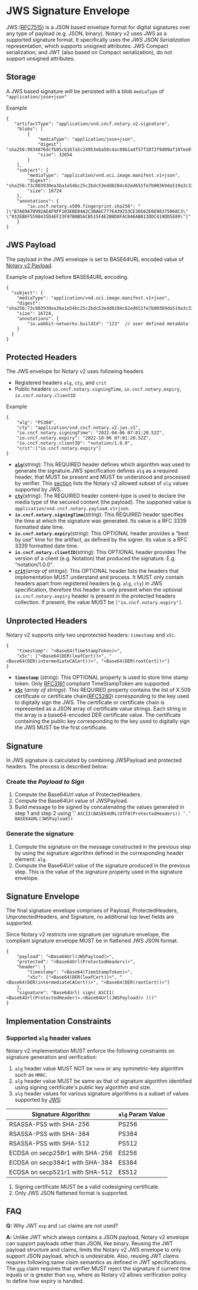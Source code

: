 # JWS Signature Envelope

JWS ([RFC7515](https://datatracker.ietf.org/doc/html/rfc7515)) is a JSON based envelope format for digital signatures over any type of payload (e.g. JSON, binary). Notary v2 uses JWS as a supported signature format. It specifically uses the *JWS JSON Serialization* representation, which supports unsigned attributes. JWS Compact serialization, and JWT (also based on Compact serialization), do not support unsigned attributes.

## Storage

A JWS based signature will be persisted with a blob `mediaType` of `"application/jose+json"`

Example

```jsonc
{
   "artifactType": "application/vnd.cncf.notary.v2.signature",
    "blobs": [
        {
            "mediaType": "application/jose+json",
            "digest": "sha256:9834876dcfb05cb167a5c24953eba58c4ac89b1adf57f28f2f9d09af107ee8f0",
            "size": 32654
        }
    ],
    "subject": {
        "mediaType": "application/vnd.oci.image.manifest.v1+json",
        "digest": "sha256:73c803930ea3ba1e54bc25c2bdc53edd0284c62ed651fe7b00369da519a3c333",
        "size": 16724
    },
    "annotations": {
        "io.cncf.notary.x509.fingerprint.sha256": "[\"B7A69A70992AE4F9FF103EBE04A2C3BA6C777E439253CE36562E6E98375068C3\" \"932EB6F5598435D4EF23F97B0B5ACB515FAE2B8D8FAC046AB813DDC419DD5E89\"]"
    }
}
```

## JWS Payload

The payload in the JWS envelope is set to BASE64URL encoded value of [Notary v2 Payload](./signature-specification.md#payload).

Example of payload before BASE64URL encoding.

```jsonc
{
  "subject": {
    "mediaType": "application/vnd.oci.image.manifest.v1+json",
    "digest": "sha256:73c803930ea3ba1e54bc25c2bdc53edd0284c62ed651fe7b00369da519a3c333",
    "size": 16724,
    "annotations": {
        "io.wabbit-networks.buildId": "123"  // user defined metadata
    }
  }
}
```

## Protected Headers

The JWS envelope for Notary v2 uses following headers

- Registered headers `alg`, `cty`, and `crit`
- Public headers `io.cncf.notary.signingTime`, `io.cncf.notary.expiry`, `io.cncf.notary.clientID`

Example

```jsonc
{
    "alg": "PS384",
    "cty": "application/vnd.cncf.notary.v2.jws.v1",
    "io.cncf.notary.signingTime": "2022-04-06 07:01:20.52Z",
    "io.cncf.notary.expiry": "2022-10-06 07:01:20.52Z",
    "io.cncf.notary.clientID": "notation/1.0.0",
    "crit":["io.cncf.notary.expiry"]
}
```

- **[`alg`](https://datatracker.ietf.org/doc/html/rfc7515#section-4.1.1)**(*string*): This REQUIRED header defines which algorithm was used to generate the signature.JWS specification defines `alg` as a required header, that MUST be present and MUST be understood and processed by verifier. This [section](#supported-alg-header-values) lists the Notary v2 allowed subset of `alg` values supported by JWS.
- **[`cty`](https://datatracker.ietf.org/doc/html/rfc7515#section-4.1.10)**(*string*): The REQUIRED header content-type is used to declare the media type of the secured content (the payload). The supported value is `application/vnd.cncf.notary.payload.v1+json`.
- **`io.cncf.notary.signingTime`**(*string*): This REQUIRED header specifies the time at which the signature was generated. Its value is a RFC 3339 formatted date time.
- **`io.cncf.notary.expiry`**(*string*): This OPTIONAL header provides a “best by use” time for the artifact, as defined by the signer. Its value is a RFC 3339 formatted date time.
- **`io.cncf.notary.clientID`**(*string*): This OPTIONAL header provides The version of a client (e.g. Notation) that produced the signature. E.g. “notation/1.0.0”.
- **[`crit`](https://datatracker.ietf.org/doc/html/rfc7515#section-4.1.11)**(*array of strings*): This OPTIONAL header lists the headers that implementation MUST understand and process. It MUST only contain headers apart from registered headers (e.g. `alg`, `cty`) in JWS specification, therefore this header is only present when the optional `io.cncf.notary.expiry` header is present in the protected headers collection.
  If present, the value MUST be `["io.cncf.notary.expiry"]`.

## Unprotected Headers

Notary v2 supports only two unprotected headers: `timestamp` and `x5c`.

```jsonc
{
    "timestamp": "<Base64(TimeStampToken)>",
    "x5c": ["<Base64(DER(leafCert))>", "<Base64(DER(intermediateCACert))>", "<Base64(DER(rootCert))>"]
}
```

- **`timestamp`** (*string*): This OPTIONAL property is used to store time stamp token.
  Only [RFC3161]([rfc3161](https://datatracker.ietf.org/doc/html/rfc3161#section-2.4.2)) compliant TimeStampToken are supported.
- **[`x5c`](https://datatracker.ietf.org/doc/html/rfc7515#section-4.1.6)** (*array of strings*): This REQUIRED property contains the list of X.509 certificate or certificate chain([RFC5280](https://datatracker.ietf.org/doc/html/rfc5280)) corresponding to the key used to digitally sign the JWS. The certificate or certificate chain is represented as a JSON array of certificate value strings. Each string in the array is a base64-encoded DER  certificate value. The certificate containing the public key corresponding to the key used to digitally sign the JWS MUST be the first certificate.

## Signature

In JWS signature is calculated by combining JWSPayload and protected headers.
The process is described below:

### Create the *Payload to Sign*

1. Compute the Base64Url value of ProtectedHeaders.
2. Compute the Base64Url value of JWSPayload.
3. Build message to be signed by concatenating the values generated in step 1 and step 2 using '.'
`ASCII(BASE64URL(UTF8(ProtectedHeaders)) ‘.’ BASE64URL(JWSPayload))`

### Generate the signature

1. Compute the signature on the message constructed in the previous step by using the signature algorithm defined in the corresponding header element: `alg`.
2. Compute the Base64Url value of the signature produced in the previous step.
   This is the value of the signature property used in the signature envelope.

## Signature Envelope

The final signature envelope comprises of Payload, ProtectedHeaders, UnprotectedHeaders, and Signature, no additional top level fields are supported.

Since Notary v2 restricts one signature per signature envelope, the compliant signature envelope MUST be in flattened JWS JSON format.

```jsonc
{
    "payload": "<Base64Url(JWSPayload)>",
    "protected": "<Base64Url(ProtectedHeaders)>",
    "header": {
        "timestamp": "<Base64(TimeStampToken)>",
        "x5c": ["<Base64(DER(leafCert))>", "<Base64(DER(intermediateCACert))>", "<Base64(DER(rootCert))>"]
    },
    "signature": "Base64Url( sign( ASCII( <Base64Url(ProtectedHeader)>.<Base64Url(JWSPayload)> )))"  
}
```

## Implementation Constraints

### Supported `alg` header values

Notary v2 implementation MUST enforce the following constraints on signature generation and verification:

1. `alg` header value MUST NOT be `none` or any symmetric-key algorithm such as `HMAC`.
2. `alg` header value MUST be same as that of signature algorithm identified using signing certificate's public key algorithm and size.
3. `alg` header values for various signature algorithms is a subset of values supported by [JWS][jws-alg-values]:

  | Signature Algorithm             | `alg` Param Value |
  | ------------------------------- | ----------------- |
  | RSASSA-PSS with SHA-256         | PS256             |
  | RSASSA-PSS with SHA-384         | PS384             |
  | RSASSA-PSS with SHA-512         | PS512             |
  | ECDSA on secp256r1 with SHA-256 | ES256             |
  | ECDSA on secp384r1 with SHA-384 | ES384             |
  | ECDSA on secp521r1 with SHA-512 | ES512             |

1. Signing certificate MUST be a valid codesigning certificate.
1. Only JWS JSON flattened format is supported.

## FAQ

**Q:** Why JWT `exp` and `iat` claims are not used?

**A:** Unlike JWT which always contains a JSON payload, Notary v2 envelope can support payloads other than JSON, like binary. Reusing the JWT payload structure and claims, limits the Notary v2 JWS envelope to only support JSON payload, which is undesirable. Also, reusing JWT claims requires following same claim semantics as defined in JWT specifications. The [`exp`](https://datatracker.ietf.org/doc/html/rfc7519#section-4.1.4) claim requires that verifier MUST reject the signature if current time equals or is greater than `exp`, where as Notary v2 allows verification policy to define how expiry is handled.

[jws-alg-values]: https://datatracker.ietf.org/doc/html/rfc7518#section-3.1
